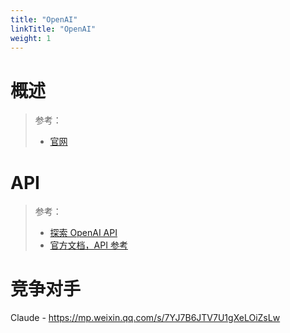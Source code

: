 ```yaml
---
title: "OpenAI"
linkTitle: "OpenAI"
weight: 1
---
```


# 概述
>
> 参考：
>
> - [官网](https://openai.com/)

# API
>
> 参考：
>
> - [探索 OpenAI API](https://platform.openai.com/overview)
> - [官方文档，API 参考](https://platform.openai.com/docs/api-reference/introduction)

# 竞争对手

Claude - https://mp.weixin.qq.com/s/7YJ7B6JTV7U1gXeLOiZsLw